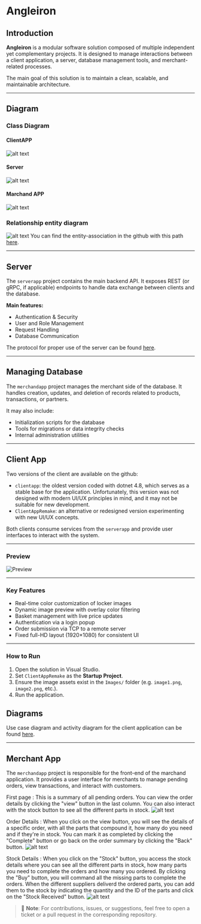 ﻿# Angleiron

## Introduction

**Angleiron** is a modular software solution composed of multiple independent yet complementary projects. It is designed to manage interactions between a client application, a server, database management tools, and merchant-related processes.

The main goal of this solution is to maintain a clean, scalable, and maintainable architecture.

---

## Diagram
### Class Diagram
#### ClientAPP
![alt text](./ClassDiagram1.png)
#### Server 
![alt text](./Class_diagramme_Server.png)
#### Marchand APP
![alt text](./ClassDiagram_marchandapp.png)
### Relationship entity diagram
![alt text](./Relationship_entity_diagram.png)
You can find the entity-association in the github with this path [here](./EA2.png).

---

## Server

The `serverapp` project contains the main backend API. It exposes REST (or gRPC, if applicable) endpoints to handle data exchange between clients and the database.

**Main features:**
- Authentication & Security
- User and Role Management
- Request Handling
- Database Communication

The protocol for proper use of the server can be found [here](doc/protocol.md).

---
## Managing Database

The `merchandapp` project manages the merchant side of the database. It handles creation, updates, and deletion of records related to products, transactions, or partners.

It may also include:
- Initialization scripts for the database
- Tools for migrations or data integrity checks
- Internal administration utilities

---

## Client App

Two versions of the client are available on the github:

- `clientapp`: the oldest version coded with dotnet 4.8, which serves as a stable base for the application. Unfortunately, this version was not designed with modern UI/UX principles in mind, and it may not be suitable for new development.
- `ClientAppRemake`: an alternative or redesigned version experimenting with new UI/UX concepts.

Both clients consume services from the `serverapp` and provide user interfaces to interact with the system.

--- 

### Preview
![Preview](./ClientAppRemake/Images/Preview.png)

---

###  Key Features

- Real-time color customization of locker images
- Dynamic image preview with overlay color filtering
- Basket management with live price updates
- Authentication via a login popup
- Order submission via TCP to a remote server
- Fixed full-HD layout (1920×1080) for consistent UI

---

### How to Run

1. Open the solution in Visual Studio.
2. Set `ClientAppRemake` as the **Startup Project**.
3. Ensure the image assets exist in the `Images/` folder (e.g. `image1.png`, `image2.png`, etc.).
4. Run the application.

## Diagrams 

Use case diagram and activity diagram for the client application can be found [here](/ClientAppRemake/Diagram).

---

## Merchant App

The `merchandapp` project is responsible for the front-end of the marchand application. It provides a user interface for merchants to manage pending orders, view transactions, and interact with customers.

First page : This is a summary of all pending orders.
 You can view the order details by clicking the "view" button in the last column. You can also interact with the stock button to see all the different parts in stock.
![alt text](./merchandapp/Images/orderSummary.png)

 Order Details : When you click on the view button, you will see the details of a specific order, with all the parts that compound it, how many do you need and if they're in stock. You can mark it as completed by clicking the "Complete" button or go back on the order summary by clicking the "Back" button.
 ![alt text](./merchandapp/Images/orderDetail.png)
 
 Stock Details : When you click on the "Stock" button, you access the stock details where you can see all the different parts in stock, how many parts you need to complete the orders and how many you ordered. By clicking the "Buy" button, you will command all the missing parts to complete the orders. When the different suppliers deliverd the ordered parts, you can add them to the stock by indicating the quantity and the ID of the parts and click on the "Stock Received" button.
 ![alt text](./merchandapp/Images/stockDetail.png)
 


> 📌 **Note**: For contributions, issues, or suggestions, feel free to open a ticket or a pull request in the corresponding repository.

